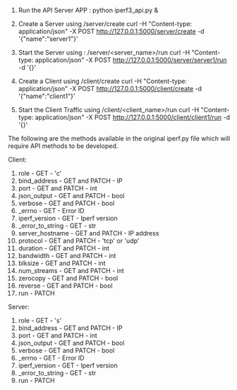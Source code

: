 1. Run the API Server APP : 
  python iperf3_api.py &

2. Create a Server using /server/create
  curl -H "Content-type: application/json" -X POST http://127.0.0.1:5000/server/create -d '{"name":"server1"}'
  
3. Start the Server using : /server/<server_name>/run
  curl -H "Content-type: application/json" -X POST http://127.0.0.1:5000/server/server1/run -d '{}'
  
4. Create a Client using /client/create
  curl -H "Content-type: application/json" -X POST http://127.0.0.1:5000/client/create -d '{"name":"client1"}'
  
5. Start the Client Traffic using /client/<client_name>/run
  curl -H "Content-type: application/json" -X POST http://127.0.0.1:5000/client/client1/run -d '{}'
  
  
The following are the methods available in the original iperf.py file which will require API methods to be developed.

Client:

1. role - GET - 'c'
2. bind_address - GET and PATCH - IP
3. port - GET and PATCH - int
4. json_output - GET and PATCH - bool
5. verbose - GET and PATCH - bool
6. _errno - GET - Error ID
7. iperf_version - GET - Iperf version
8. _error_to_string - GET - str
9. server_hostname - GET and PATCH - IP address
10. protocol - GET and PATCH - 'tcp' or 'udp'
11. duration - GET and PATCH - int 
12. bandwidth - GET and PATCH - int
13. blksize - GET and PATCH - int
14. num_streams - GET and PATCH - int
15. zerocopy - GET and PATCH - bool
16. reverse - GET and PATCH - bool
17. run - PATCH 

Server:

1. role - GET - 's'
2. bind_address - GET and PATCH - IP
3. port - GET and PATCH - int
4. json_output - GET and PATCH - bool
5. verbose - GET and PATCH - bool
6. _errno - GET - Error ID
7. iperf_version - GET - Iperf version
8. _error_to_string - GET - str
9. run - PATCH
		
